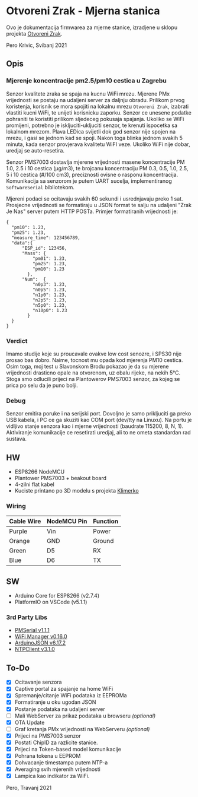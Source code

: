 # Otvoreni Zrak - Mjerna stanica
Ovo je dokumentacija firmwarea za mjerne stanice, izradjene u sklopu projekta [Otvoreni Zrak](https://zrak.mozemo.hr/).

Pero Krivic, Svibanj 2021
## Opis
### Mjerenje koncentracije pm2.5/pm10 cestica u Zagrebu
Senzor kvalitete zraka se spaja na kucnu WiFi mrezu. Mjerene PMx vrijednosti se postaju na udaljeni server za daljnju obradu.
Prilikom prvog koristenja, korisnik se mora spojiti na lokalnu mrezu  `Otvoreni Zrak`, izabrati vlastiti kucni WiFi, te unijeti korisnicku zaporku. Senzor ce unesene podatke pohraniti te koristiti prilikom sljedeceg pokusaja spajanja. Ukoliko se WiFi promijeni, potrebno je iskljuciti-ukljuciti senzor, te krenuti ispocetka sa lokalnom mrezom. Plava LEDica svijetli dok god senzor nije spojen na mrezu, i gasi se jednom kad se spoji. Nakon toga blinka jednom svakih 5 minuta, kada senzor provjerava kvalitetu WiFI veze. Ukoliko WiFi nije dobar, uredjaj se auto-resetira. 

Senzor PMS7003 dostavlja mjerene vrijednosti masene koncentracije PM 1.0, 2.5 i 10 cestica (μg/m3), te brojcanu koncentraciju PM 0.3, 0.5, 1.0, 2.5, 5 i 10 cestica (#/100 cm3), preciznosti ovisne o rasponu koncentracija. Komunikacija sa senzorom je putem UART sucelja, implementiranog `SoftwareSerial` bibliotekom.     

Mjereni podaci se ocitavaju svakih 60 sekundi i usrednjavaju preko 1 sat. Prosjecne vrijednosti se formatiraju u JSON format te salju na udaljeni "Zrak Je Nas" server putem HTTP POSTa. Primjer formatiranih vrijednosti je:
```
{
  "pm10": 1.23,
  "pm25": 1.23,
  "measure_time": 123456789,
  "data":{
      "ESP_id": 123456,
      "Mass": {
          "pm01": 1.23,
          "pm25": 1.23,
          "pm10": 1.23
        },
      "Num":  {
          "n0p3": 1.23,
          "n0p5": 1.23,
          "n1p0": 1.23,
          "n2p5": 1.23,
          "n5p0": 1.23,
          "n10p0": 1.23
        }
  }
}
```
### Verdict
Imamo studije koje su proucavale ovakve low cost senozre, i SPS30 nije prosao bas dobro. Naime, tocnost mu opada kod mjerenja PM10 cestica. Osim toga, moj test u Slavonskom Brodu pokazao je da su mjerene vrijednosti drasticno opale na otvorenom, uz obalu rijeke, na nekih 5°C. Stoga smo odlucili prijeci na Plantowerov PMS7003 senzor, za kojeg se prica po selu da je puno bolji. 

### Debug
Senzor emitira poruke i na serijski port. Dovoljno je samo prikljuciti ga preko USB kabela, i PC ce ga skuziti kao COM port (dev/tty na Linuxu). Na portu je vidljivo stanje senzora kao i mjerne vrijednosti (baudrate 115200, 8, N, 1). Aktiviranje komunikacije ce resetirati uredjaj, ali to ne ometa standardan rad sustava.

## HW
 * ESP8266 NodeMCU
 * Plantower PMS7003 + beakout board
 * 4-zilni flat kabel
 * Kuciste printano po 3D modelu s projekta [Klimerko](https://github.com/DesconBelgrade/Klimerko/tree/master/Klimerko_Printable_Case)

### Wiring
|Cable Wire|NodeMCU Pin|Function|
|----------|-----------|--------|
|Purple    |Vin        |Power   |
|Orange    |GND        |Ground  |
|Green     |D5         |RX      |
|Blue      |D6         |TX      |

## SW 
 * Arduino Core for ESP8266 (v2.7.4)
 * PlatformIO on VSCode (v5.1.1)

### 3rd Party Libs
 * [PMSerial v1.1.1](https://github.com/avaldebe/PMserial/) 
 * [WiFi Manager v0.16.0](https://github.com/tzapu/WiFiManager)
 * [ArduinoJSON v6.17.2](https://arduinojson.org/)
 * [NTPClient v3.1.0](https://github.com/arduino-libraries/NTPClient)

## To-Do
 - [x] Ocitavanje senzora
 - [x] Captive portal za spajanje na home WiFi
 - [x] Spremanje/citanje WiFi podataka iz EEPROMa
 - [x] Formatiranje u oku ugodan JSON
 - [x] Postanje podataka na udaljeni server
 - [ ] Mali WebServer za prikaz podataka u browseru *(optional)*
 - [x] OTA Update
 - [ ] Graf kretanja PMx vrijednosti na WebServeru *(optional)* 
 - [x] Prijeci na PMS7003 senzor
 - [x] Postati ChipID za razlicite stanice.
 - [x] Prijeci na Token-based model komunikacije
 - [x] Pohrana tokena u EEPROM
 - [x] Dohvacanje timestampa putem NTP-a
 - [x] Averaging svih mjerenih vrijednosti
 - [x] Lampica kao indikator za WiFi.

Pero, Travanj 2021